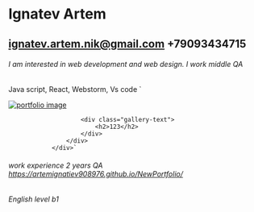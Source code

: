 # Ignatev Artem
## ignatev.artem.nik@gmail.com  +79093434715
###### I am interested in web development and web design. I work middle QA
Java script, React, Webstorm, Vs code
`
                   <div class="gallery-items wow fadeInLeft" data-wow-delay="0.2s">
                        <a class="view img" href="images/portfolio/1.png"> <!--edit image-->
                            <img src="images/portfolio/small/1.png" alt="portfolio image"> 
                        </a>

                        <div class="gallery-text">
                            <h2>123</h2>
                        </div>
                    </div>
                </div>`
###### work experience 2 years QA https://artemignatiev908976.github.io/NewPortfolio/
###### English level b1
